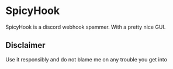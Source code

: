 # SpicyHook
SpicyHook is a discord webhook spammer. With a pretty nice GUI.

## Disclaimer

Use it responsibly and do not blame me on any trouble you get into
